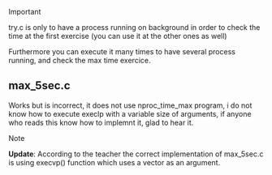 > [!IMPORTANT]
> try.c is only to have a process running on background in order to check the time at the first exercise (you can use it at the other ones as well)
> 
> Furthermore you can execute it many times to have several process running, and check the max time exercice.

## max_5sec.c
Works but is incorrect, it does not use nproc_time_max program, i do not know how to execute execlp with a variable size of arguments, if anyone who reads this know how to implemnt it, glad to hear it.

> [!NOTE]
> **Update**: According to the teacher the correct implementation of max_5sec.c is using execvp() function which uses a vector as an argument.
